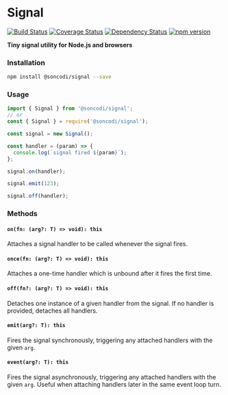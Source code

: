 # Signal

[![Build Status](https://travis-ci.org/soncodi/signal.svg?branch=master)](https://travis-ci.org/soncodi/signal)
[![Coverage Status](https://coveralls.io/repos/github/soncodi/signal/badge.svg?branch=coverage)](https://coveralls.io/github/soncodi/signal?branch=coverage)
[![Dependency Status](https://david-dm.org/soncodi/signal/status.svg)](https://david-dm.org/soncodi/signal)
[![npm version](https://badge.fury.io/js/%40soncodi%2Fsignal.svg)](https://badge.fury.io/js/%40soncodi%2Fsignal)

**Tiny signal utility for Node.js and browsers**

### Installation

```sh
npm install @soncodi/signal --save
```

### Usage

```js
import { Signal } from '@soncodi/signal';
// or
const { Signal } = require('@soncodi/signal');

const signal = new Signal();

const handler = (param) => {
  console.log(`signal fired ${param}`);
};

signal.on(handler);

signal.emit(123);

signal.off(handler);
```

### Methods

#### `on(fn: (arg?: T) => void): this`
Attaches a signal handler to be called whenever the signal fires.

#### `once(fn: (arg?: T) => void): this`
Attaches a one-time handler which is unbound after it fires the first time.

#### `off(fn?: (arg?: T) => void): this`
Detaches one instance of a given handler from the signal. If no handler is provided, detaches all handlers.

#### `emit(arg?: T): this`
Fires the signal synchronously, triggering any attached handlers with the given `arg`.

#### `event(arg?: T): this`
Fires the signal asynchronously, triggering any attached handlers with the given `arg`. Useful when attaching handlers later in the same event loop turn.
